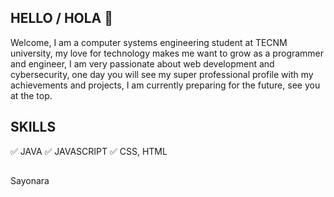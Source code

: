 ## HELLO / HOLA 👋


Welcome, I am a computer systems engineering student at TECNM university, my love for technology makes me want to grow as a programmer and engineer, I am very passionate about web development and cybersecurity, one day you will see my super professional profile with my achievements and projects, I am currently preparing for the future, see you at the top.

## SKILLS

✅ JAVA
✅ JAVASCRIPT
✅ CSS, HTML

##
Sayonara

<!---
Osvaldomtzg/Osvaldomtzg is a ✨ special ✨ repository because its `README.md` (this file) appears on your GitHub profile.
You can click the Preview link to take a look at your changes.
--->
